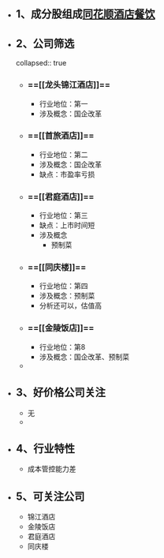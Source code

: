 - ## 1、成分股组成[同花顺酒店餐饮](http://q.10jqka.com.cn/thshy/detail/code/881161/)
- ## 2、公司筛选
  collapsed:: true
	- ### ==[[龙头锦江酒店]]==
		- 行业地位：第一
		- 涉及概念：国企改革
	- ### ==[[首旅酒店]]==
		- 行业地位：第二
		- 涉及概念：国企改革
		- 缺点：市盈率亏损
	- ### ==[[君庭酒店]]==
		- 行业地位：第三
		- 缺点：上市时间短
		- 涉及概念
			- 预制菜
	- ### ==[[同庆楼]]==
		- 行业地位：第四
		- 涉及概念：预制菜
		- 分析还可以，估值高
	- ### ==[[金陵饭店]]==
		- 行业地位：第8
		- 涉及概念：国企改革、预制菜
	-
- ## 3、好价格公司关注
	- 无
	-
- ## 4、行业特性
	- 成本管控能力差
- ## 5、可关注公司
	- 锦江酒店
	- 金陵饭店
	- 君庭酒店
	- 同庆楼